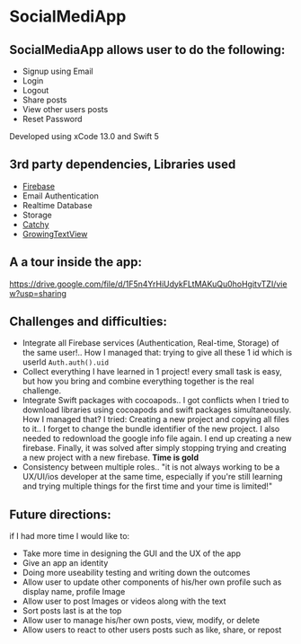 # SocialMediApp 

## SocialMediaApp allows user to do the following:
- Signup using Email
- Login
- Logout
- Share posts
- View other users posts
- Reset Password

Developed using xCode 13.0 and Swift 5

## 3rd party dependencies, Libraries used
- [Firebase](https://github.com/firebase/quickstart-ios) 
- Email Authentication
- Realtime Database
- Storage
- [Catchy](https://github.com/Sadmansamee/CachyKit)
- [GrowingTextView](https://github.com/KennethTsang/GrowingTextView)

## A a tour inside the app:
https://drive.google.com/file/d/1F5n4YrHiUdykFLtMAKuQu0hoHgitvTZI/view?usp=sharing


## Challenges and difficulties:
- Integrate all Firebase services (Authentication, Real-time, Storage) of the same user!.. How I managed that: trying to give all these 1 id which is userId `Auth.auth().uid`
- Collect everything I have learned in 1 project! every small task is easy, but how you bring and combine everything together is the real challenge.
- Integrate Swift packages with cocoapods.. I got conflicts when I tried to download libraries using cocoapods and swift packages simultaneously. How I managed that? I tried: Creating a new project and copying all files to it.. I forget to change the bundle identifier of the new project.  I also needed to redownload the google info file again. I end up creating a new firebase. Finally, it was solved after simply stopping trying and creating a new project with a new firebase. **Time is gold**
 - Consistency between multiple roles.. "it is not always working to be a UX/UI/ios developer at the same time, especially if you're still learning and trying multiple things for the first time and your time is limited!"

## Future directions:
if I had more time I would like to:
- Take more time in designing the GUI and the UX of the app
- Give an app an identity
- Doing more useability testing and writing down the outcomes
- Allow user to update other components of his/her own profile such as display name, profile Image
- Allow user to post Images or videos along with the text
- Sort posts last is at the top
- Allow user to manage his/her own posts, view, modify, or delete
- Allow users to react to other users posts such as like, share, or repost
